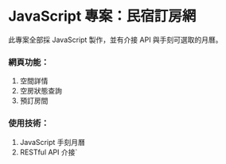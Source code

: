 # JavaScript 專案：民宿訂房網

此專案全部採 JavaScript 製作，並有介接 API 與手刻可選取的月曆。

### 網頁功能：

1. 空間詳情
2. 空房狀態查詢
3. 預訂房間


### 使用技術：

1. JavaScript 手刻月曆
2. RESTful API 介接`
